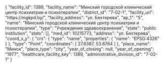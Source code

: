 {
    "facility_id": 1389,
    "facility_name": "Минский городской клинический центр психиатрии и психотерапии",
    "district_id": "7-02-1",
    "facility_url": "https:\/\/mgkpd.by\/",
    "facility_address": "ул. Бехтерева",
    "ap_1": "5",
    "name": "Минский городской клинический центр психиатрии и психотерапии",
    "type": "Учреждения здравоохранения",
    "state": "public institution",
    "stats": [],
    "med_id": 10215773,
    "address": "ул. Бехтерева",
    "coord_x_y": {
        "crs": {
            "type": "name",
            "properties": {
                "name": "EPSG:4326"
            }
        },
        "type": "Point",
        "coordinates": [
            27.6387,
            53.8764
        ]
    },
    "place_name": "Минск",
    "place_type": "city",
    "year_of_closing": null,
    "year_of_opening": "1977",
    "healthcare_facility_key": 1389,
    "administrative_division_id": "7-02-1"
}